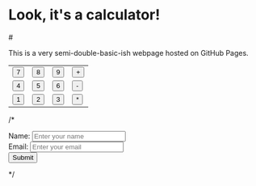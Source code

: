 <!DOCTYPE html>
<html lang="en">
<head>
  <meta charset="UTF-8">
  <meta name="viewport" content="width=device-width, initial-scale=1.0">
  <title>First Calculator</title>
</head>
<body>
  <h1>Look, it's a calculator!</h1>
# <p>This is a very semi-double-basic-ish webpage hosted on GitHub Pages.</p>
  <table>
  <tr>
    <td><button onclick="handleNumber('7')">7</button></td>
    <td><button onclick="handleNumber('8')">8</button></td>
    <td><button onclick="handleNumber('9')">9</button></td>
    <td><button onclick="handleOperator('+')">+</button></td>
  </tr>
  <tr>
    <td><button onclick="handleNumber('4')">4</button></td>
    <td><button onclick="handleNumber('5')">5</button></td>
    <td><button onclick="handleNumber('6')">6</button></td>
    <td><button onclick="handleOperator('-')">-</button></td>
  </tr>
  <tr>
    <td><button onclick="handleNumber('1')">1</button></td>
    <td><button onclick="handleNumber('2')">2</button></td>
    <td><button onclick="handleNumber('3')">3</button></td>
    <td><button onclick="handleOperator('*')">*</button></td>    
  </tr>
</table>

</body>
</html>

/*
<form id="myForm">
  <label for="name">Name:</label>
  <input type="text" id="name" name="name" placeholder="Enter your name">
  <br>
  <label for="email">Email:</label>
  <input type="email" id="email" name="email" placeholder="Enter your email">
  <br>
  <button type="submit">Submit</button>
</form>

<script>
  const form = document.getElementById("myForm");

  form.addEventListener("submit", function(event) {
    const name = document.getElementById("name").value;
    const email = document.getElementById("email").value;

    if (name === "" || email === "") {
      alert("Please fill in all fields!");
      event.preventDefault(); // Prevent form submission
    } else {
      
    }
  });
</script>
*/
